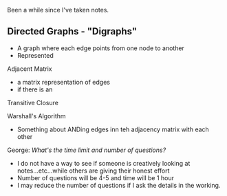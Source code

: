 Been a while since I've taken notes.


## Directed Graphs - "Digraphs"
- A graph where each edge points from one node to another
- Represented

Adjacent Matrix
- a matrix representation of edges
- if there is an 

Transitive Closure

Warshall's Algorithm
- Something about ANDing edges inn teh adjacency matrix with each other

George: *What's the time limit and number of questions?*
- I do not have a way to see if someone is creatively looking at notes...etc...while others are giving their honest effort
- Number of questions will be 4-5 and time will be 1 hour
- I may reduce the number of questions if I ask the details in the working.

